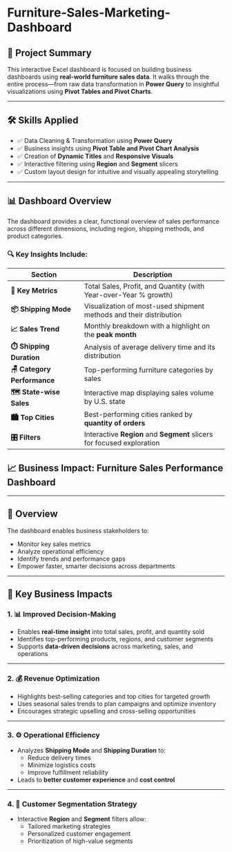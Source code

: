 # Furniture-Sales-Marketing-Dashboard

## 📘 Project Summary

This interactive Excel dashboard is focused on building business dashboards using **real-world furniture sales data**. It walks through the entire process—from raw data transformation in **Power Query** to insightful visualizations using **Pivot Tables and Pivot Charts**.

---

## 🛠️ Skills Applied

- ✅ Data Cleaning & Transformation using **Power Query**
- ✅ Business insights using **Pivot Table and Pivot Chart Analysis**
- ✅ Creation of **Dynamic Titles** and **Responsive Visuals**
- ✅ Interactive filtering using **Region** and **Segment** slicers
- ✅ Custom layout design for intuitive and visually appealing storytelling

---

## 📊 Dashboard Overview

The dashboard provides a clear, functional overview of sales performance across different dimensions, including region, shipping methods, and product categories.

### 🔍 Key Insights Include:

| Section              | Description                                                                 |
|----------------------|-----------------------------------------------------------------------------|
| **📌 Key Metrics**         | Total Sales, Profit, and Quantity (with Year-over-Year % growth)         |
| **📦 Shipping Mode**       | Visualization of most-used shipment methods and their distribution       |
| **📈 Sales Trend**         | Monthly breakdown with a highlight on the **peak month**                 |
| **⏱️ Shipping Duration**   | Analysis of average delivery time and its distribution                  |
| **🪑 Category Performance**| Top-performing furniture categories by sales                             |
| **🗺️ State-wise Sales**     | Interactive map displaying sales volume by U.S. state                   |
| **🏙️ Top Cities**           | Best-performing cities ranked by **quantity of orders**                 |
| **🎛️ Filters**              | Interactive **Region** and **Segment** slicers for focused exploration   |

## 📈 Business Impact: Furniture Sales Performance Dashboard 
---

## 💼 Overview

The dashboard enables business stakeholders to:
- Monitor key sales metrics
- Analyze operational efficiency
- Identify trends and performance gaps
- Empower faster, smarter decisions across departments

---

## 🧠 Key Business Impacts

### 1. 📊 Improved Decision-Making
- Enables **real-time insight** into total sales, profit, and quantity sold
- Identifies top-performing products, regions, and customer segments
- Supports **data-driven decisions** across marketing, sales, and operations

---

### 2. 💰 Revenue Optimization
- Highlights best-selling categories and top cities for targeted growth
- Uses seasonal sales trends to plan campaigns and optimize inventory
- Encourages strategic upselling and cross-selling opportunities

---

### 3. ⚙️ Operational Efficiency
- Analyzes **Shipping Mode** and **Shipping Duration** to:
  - Reduce delivery times
  - Minimize logistics costs
  - Improve fulfillment reliability
- Leads to **better customer experience** and **cost control**

---

### 4. 🎯 Customer Segmentation Strategy
- Interactive **Region** and **Segment** filters allow:
  - Tailored marketing strategies
  - Personalized customer engagement
  - Prioritization of high-value segments

